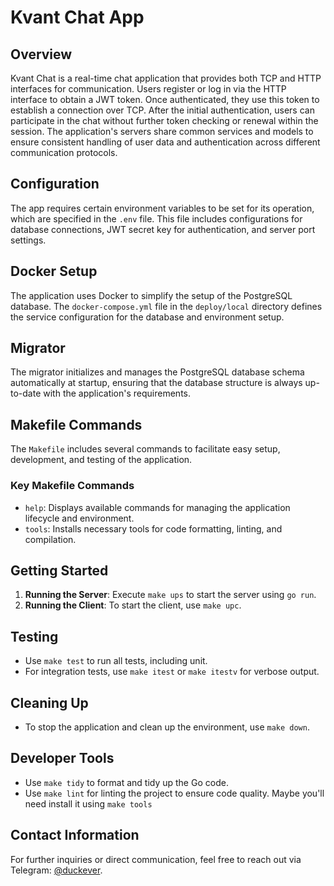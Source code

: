 # Kvant Chat App

## Overview
Kvant Chat is a real-time chat application that provides both TCP and HTTP interfaces for communication. Users register or log in via the HTTP interface to obtain a JWT token. Once authenticated, they use this token to establish a connection over TCP. After the initial authentication, users can participate in the chat without further token checking or renewal within the session. The application's servers share common services and models to ensure consistent handling of user data and authentication across different communication protocols.

## Configuration
The app requires certain environment variables to be set for its operation, which are specified in the `.env` file. This file includes configurations for database connections, JWT secret key for authentication, and server port settings. 

## Docker Setup
The application uses Docker to simplify the setup of the PostgreSQL database. The `docker-compose.yml` file in the `deploy/local` directory defines the service configuration for the database and environment setup.

## Migrator
The migrator initializes and manages the PostgreSQL database schema automatically at startup, ensuring that the database structure is always up-to-date with the application's requirements.

## Makefile Commands
The `Makefile` includes several commands to facilitate easy setup, development, and testing of the application.

### Key Makefile Commands
- `help`: Displays available commands for managing the application lifecycle and environment.
- `tools`: Installs necessary tools for code formatting, linting, and compilation.

## Getting Started
1. **Running the Server**: Execute `make ups` to start the server using `go run`.
2. **Running the Client**: To start the client, use `make upc`.

## Testing
- Use `make test` to run all tests, including unit.
- For integration tests, use `make itest` or `make itestv` for verbose output.

## Cleaning Up
- To stop the application and clean up the environment, use `make down`.

## Developer Tools
- Use `make tidy` to format and tidy up the Go code.
- Use `make lint` for linting the project to ensure code quality.
Maybe you'll need install it using `make tools`

## Contact Information
For further inquiries or direct communication, feel free to reach out via Telegram: [@duckever](https://t.me/duckever).
